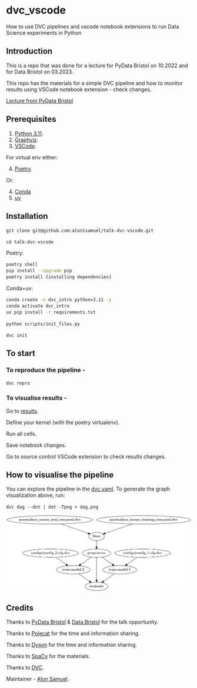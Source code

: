 # dvc_vscode
How to use DVC pipelines and vscode notebook extensions to run Data Science experiments in Python

## Introduction
This is a repo that was done for a lecture for PyData Bristol on 10.2022 and for Data Bristol on 03.2023. 

This repo has the materials for a simple DVC pipeline and how to monitor results using VSCode notebook extension - check changes.

[Lecture from PyData Bristol](slides/DataScience_pipeline_DVC_and_VScode.pdf)


## Prerequisites
1. [Python 3.11](https://www.python.org/).
2. [Graphviz](https://graphviz.org/).
3. [VSCode](https://code.visualstudio.com/).

For virtual env either:

4. [Poetry](https://python-poetry.org/).

Or:

4. [Conda](https://anaconda.org/)
5. [uv](https://github.com/astral-sh/uv)

## Installation

`git clone git@github.com:alon1samuel/talk-dvc-vscode.git`

`cd talk-dvc-vscode`

Poetry:

```bash
poetry shell
pip install --upgrade pip
poetry install (installing dependencies)
```

Conda+uv:

```bash
conda create -n dvc_intro python=3.11 -y
conda activate dvc_intro
uv pip install -r requirements.txt
```

`python scripts/init_files.py`

`dvc init`

## To start

### To reproduce the pipeline - 

`dvc repro`

### To visualise results - 

Go to [results](notebooks/results.ipynb).

Define your kernel (with the poetry virtualenv).

Run all cells.

Save notebook changes.

Go to source control VSCode extension to check results changes.


## How to visualise the pipeline

You can explore the pipeline in the [dvc.yaml](./dvc.yaml). 
To generate the graph visualization above, run: 

`dvc dag --dot | dot -Tpng > dag.png`

![dag-image](dag.png)
## Credits
Thanks to [PyData Bristol](https://github.com/pydatabristol) & [Data Bristol](https://www.meetup.com/databristol/) for the talk opportunity.

Thanks to [Polecat](https://www.polecat.com/) for the time and information sharing.

Thanks to [Dyson](https://dyson.com/) for the time and information sharing.

Thanks to [SpaCy](https://github.com/explosion/projects/tree/v3/tutorials/textcat_docs_issues) for the materials.

Thanks to [DVC](https://github.com/iterative/dvc).


Maintainer - [Alon Samuel](https://github.com/alon1samuel).
